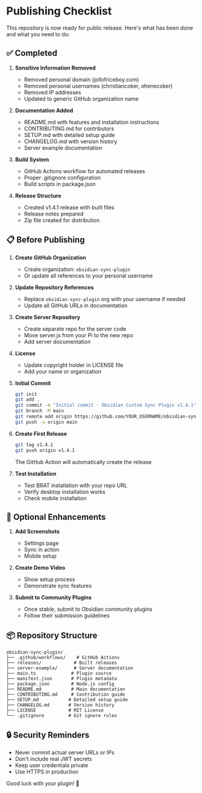 # Publishing Checklist

This repository is now ready for public release. Here's what has been done and what you need to do:

## ✅ Completed

1. **Sensitive Information Removed**
   - Removed personal domain (jollofriceboy.com)
   - Removed personal usernames (christiancoker, ohenecoker)
   - Removed IP addresses
   - Updated to generic GitHub organization name

2. **Documentation Added**
   - README.md with features and installation instructions
   - CONTRIBUTING.md for contributors
   - SETUP.md with detailed setup guide
   - CHANGELOG.md with version history
   - Server example documentation

3. **Build System**
   - GitHub Actions workflow for automated releases
   - Proper .gitignore configuration
   - Build scripts in package.json

4. **Release Structure**
   - Created v1.4.1 release with built files
   - Release notes prepared
   - Zip file created for distribution

## 📋 Before Publishing

1. **Create GitHub Organization**
   - Create organization: `obsidian-sync-plugin`
   - Or update all references to your personal username

2. **Update Repository References**
   - Replace `obsidian-sync-plugin` org with your username if needed
   - Update all GitHub URLs in documentation

3. **Create Server Repository**
   - Create separate repo for the server code
   - Move server.js from your Pi to the new repo
   - Add server documentation

4. **License**
   - Update copyright holder in LICENSE file
   - Add your name or organization

5. **Initial Commit**
   ```bash
   git init
   git add .
   git commit -m "Initial commit - Obsidian Custom Sync Plugin v1.4.1"
   git branch -M main
   git remote add origin https://github.com/YOUR_USERNAME/obsidian-sync-plugin.git
   git push -u origin main
   ```

6. **Create First Release**
   ```bash
   git tag v1.4.1
   git push origin v1.4.1
   ```
   The GitHub Action will automatically create the release

7. **Test Installation**
   - Test BRAT installation with your repo URL
   - Verify desktop installation works
   - Check mobile installation

## 🚀 Optional Enhancements

1. **Add Screenshots**
   - Settings page
   - Sync in action
   - Mobile setup

2. **Create Demo Video**
   - Show setup process
   - Demonstrate sync features

3. **Submit to Community Plugins**
   - Once stable, submit to Obsidian community plugins
   - Follow their submission guidelines

## 📦 Repository Structure

```
obsidian-sync-plugin/
├── .github/workflows/    # GitHub Actions
├── releases/            # Built releases
├── server-example/      # Server documentation
├── main.ts             # Plugin source
├── manifest.json       # Plugin metadata
├── package.json        # Node.js config
├── README.md           # Main documentation
├── CONTRIBUTING.md     # Contribution guide
├── SETUP.md           # Detailed setup guide
├── CHANGELOG.md       # Version history
├── LICENSE            # MIT License
└── .gitignore         # Git ignore rules
```

## 🔒 Security Reminders

- Never commit actual server URLs or IPs
- Don't include real JWT secrets
- Keep user credentials private
- Use HTTPS in production

Good luck with your plugin! 🎉
